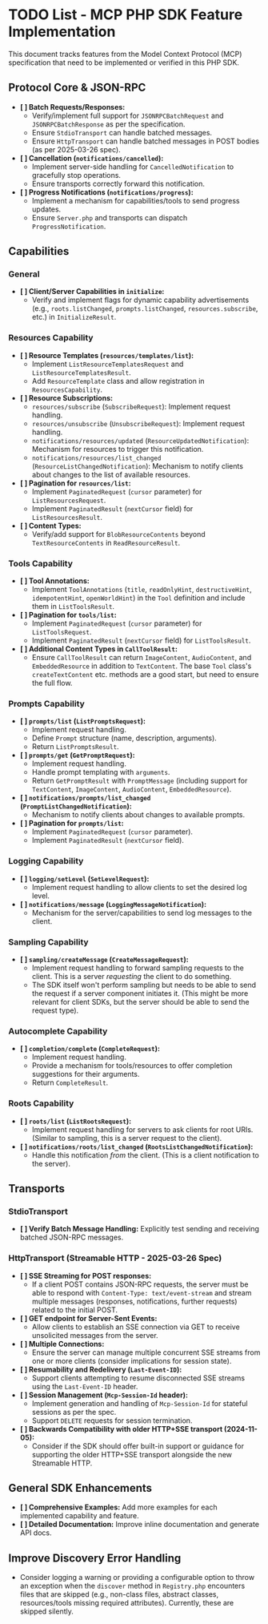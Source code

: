 # TODO List - MCP PHP SDK Feature Implementation

This document tracks features from the Model Context Protocol (MCP) specification that need to be implemented or verified in this PHP SDK.

## Protocol Core & JSON-RPC

*   **[ ] Batch Requests/Responses:**
    *   Verify/implement full support for `JSONRPCBatchRequest` and `JSONRPCBatchResponse` as per the specification.
    *   Ensure `StdioTransport` can handle batched messages.
    *   Ensure `HttpTransport` can handle batched messages in POST bodies (as per 2025-03-26 spec).
*   **[ ] Cancellation (`notifications/cancelled`):**
    *   Implement server-side handling for `CancelledNotification` to gracefully stop operations.
    *   Ensure transports correctly forward this notification.
*   **[ ] Progress Notifications (`notifications/progress`):**
    *   Implement a mechanism for capabilities/tools to send progress updates.
    *   Ensure `Server.php` and transports can dispatch `ProgressNotification`.

## Capabilities

### General
*   **[ ] Client/Server Capabilities in `initialize`:**
    *   Verify and implement flags for dynamic capability advertisements (e.g., `roots.listChanged`, `prompts.listChanged`, `resources.subscribe`, etc.) in `InitializeResult`.

### Resources Capability
*   **[ ] Resource Templates (`resources/templates/list`):**
    *   Implement `ListResourceTemplatesRequest` and `ListResourceTemplatesResult`.
    *   Add `ResourceTemplate` class and allow registration in `ResourcesCapability`.
*   **[ ] Resource Subscriptions:**
    *   `resources/subscribe` (`SubscribeRequest`): Implement request handling.
    *   `resources/unsubscribe` (`UnsubscribeRequest`): Implement request handling.
    *   `notifications/resources/updated` (`ResourceUpdatedNotification`): Mechanism for resources to trigger this notification.
    *   `notifications/resources/list_changed` (`ResourceListChangedNotification`): Mechanism to notify clients about changes to the list of available resources.
*   **[ ] Pagination for `resources/list`:**
    *   Implement `PaginatedRequest` (`cursor` parameter) for `ListResourcesRequest`.
    *   Implement `PaginatedResult` (`nextCursor` field) for `ListResourcesResult`.
*   **[ ] Content Types:**
    *   Verify/add support for `BlobResourceContents` beyond `TextResourceContents` in `ReadResourceResult`.

### Tools Capability
*   **[ ] Tool Annotations:**
    *   Implement `ToolAnnotations` (`title`, `readOnlyHint`, `destructiveHint`, `idempotentHint`, `openWorldHint`) in the `Tool` definition and include them in `ListToolsResult`.
*   **[ ] Pagination for `tools/list`:**
    *   Implement `PaginatedRequest` (`cursor` parameter) for `ListToolsRequest`.
    *   Implement `PaginatedResult` (`nextCursor` field) for `ListToolsResult`.
*   **[ ] Additional Content Types in `CallToolResult`:**
    *   Ensure `CallToolResult` can return `ImageContent`, `AudioContent`, and `EmbeddedResource` in addition to `TextContent`. The base `Tool` class's `createTextContent` etc. methods are a good start, but need to ensure the full flow.

### Prompts Capability
*   **[ ] `prompts/list` (`ListPromptsRequest`):**
    *   Implement request handling.
    *   Define `Prompt` structure (name, description, arguments).
    *   Return `ListPromptsResult`.
*   **[ ] `prompts/get` (`GetPromptRequest`):**
    *   Implement request handling.
    *   Handle prompt templating with `arguments`.
    *   Return `GetPromptResult` with `PromptMessage` (including support for `TextContent`, `ImageContent`, `AudioContent`, `EmbeddedResource`).
*   **[ ] `notifications/prompts/list_changed` (`PromptListChangedNotification`):**
    *   Mechanism to notify clients about changes to available prompts.
*   **[ ] Pagination for `prompts/list`:**
    *   Implement `PaginatedRequest` (`cursor` parameter).
    *   Implement `PaginatedResult` (`nextCursor` field).

### Logging Capability
*   **[ ] `logging/setLevel` (`SetLevelRequest`):**
    *   Implement request handling to allow clients to set the desired log level.
*   **[ ] `notifications/message` (`LoggingMessageNotification`):**
    *   Mechanism for the server/capabilities to send log messages to the client.

### Sampling Capability
*   **[ ] `sampling/createMessage` (`CreateMessageRequest`):**
    *   Implement request handling to forward sampling requests to the client. This is a server *requesting* the client to do something.
    *   The SDK itself won't perform sampling but needs to be able to send the request if a server component initiates it. (This might be more relevant for client SDKs, but the server should be able to send the request type).

### Autocomplete Capability
*   **[ ] `completion/complete` (`CompleteRequest`):**
    *   Implement request handling.
    *   Provide a mechanism for tools/resources to offer completion suggestions for their arguments.
    *   Return `CompleteResult`.

### Roots Capability
*   **[ ] `roots/list` (`ListRootsRequest`):**
    *   Implement request handling for servers to ask clients for root URIs. (Similar to sampling, this is a server request to the client).
*   **[ ] `notifications/roots/list_changed` (`RootsListChangedNotification`):**
    *   Handle this notification *from* the client. (This is a client notification to the server).

## Transports

### StdioTransport
*   **[ ] Verify Batch Message Handling:** Explicitly test sending and receiving batched JSON-RPC messages.

### HttpTransport (Streamable HTTP - 2025-03-26 Spec)
*   **[ ] SSE Streaming for POST responses:**
    *   If a client POST contains JSON-RPC requests, the server must be able to respond with `Content-Type: text/event-stream` and stream multiple messages (responses, notifications, further requests) related to the initial POST.
*   **[ ] GET endpoint for Server-Sent Events:**
    *   Allow clients to establish an SSE connection via GET to receive unsolicited messages from the server.
*   **[ ] Multiple Connections:**
    *   Ensure the server can manage multiple concurrent SSE streams from one or more clients (consider implications for session state).
*   **[ ] Resumability and Redelivery (`Last-Event-ID`):**
    *   Support clients attempting to resume disconnected SSE streams using the `Last-Event-ID` header.
*   **[ ] Session Management (`Mcp-Session-Id` header):**
    *   Implement generation and handling of `Mcp-Session-Id` for stateful sessions as per the spec.
    *   Support `DELETE` requests for session termination.
*   **[ ] Backwards Compatibility with older HTTP+SSE transport (2024-11-05):**
    *   Consider if the SDK should offer built-in support or guidance for supporting the older HTTP+SSE transport alongside the new Streamable HTTP.

## General SDK Enhancements
*   **[ ] Comprehensive Examples:** Add more examples for each implemented capability and feature.
*   **[ ] Detailed Documentation:** Improve inline documentation and generate API docs.

## Improve Discovery Error Handling

- Consider logging a warning or providing a configurable option to throw an exception when the `discover` method in `Registry.php` encounters files that are skipped (e.g., non-class files, abstract classes, resources/tools missing required attributes). Currently, these are skipped silently.

